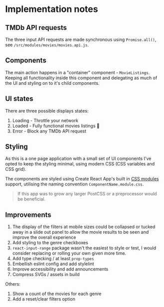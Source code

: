 # Implementation notes

## TMDb API requests

The three input API requests are made synchronous using `Promise.all()`, see `/src/modules/movies/movies.api.js`.

## Components

The main action happens in a "container" component - `MovieListings`.
Keeping all functionality inside this component and delegating as much of the UI and styling on to it's child components.

## UI states

There are three possible displays states:

1. Loading - Throttle your network
2. Loaded - Fully functional movies listings :man_dancing:
3. Error - Block any TMDb API request

## Styling

As this is a one page application with a small set of UI components I've opted to keep the styling minimal, using modern CSS (CSS variables and CSS grid).

The components are styled using Create React App's built in [CSS modules](https://facebook.github.io/create-react-app/docs/adding-a-css-modules-stylesheet) support, utilising the naming convention `ComponentName.module.css`.

> If this app was to grow any larger PostCSS or a preprocessor would be beneficial.

## Improvements

1. The display of the filters at mobile sizes could be collapsed or tucked away in a slide out panel to allow the movie results to be seen and improve the overall experience
2. Add styling to the genre checkboxes
3. `react-input-range` package wasn't the easiest to style or test, I would consider replacing or rolling your own given more time.
4. Add type checking / at least `prop-types`
5. Embellish eslint config and add stylelint
6. Improve accessibility and add announcements
7. Compress SVGs / assets in build

Others:

1. Show a count of the movies for each genre
2. Add a reset/clear filters option
